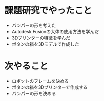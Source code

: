 # 課題研究でやったこと
- バンパーの形を考えた
- Autodesk Fusionの大体の使用方法を学んだ
- 3Dプリンターの特徴を学んだ
- ボタンの箱を3Dモデルで作成した
# 次やること
- ロボットのフレームを決める
- ボタンの箱を3Dプリンターで作成する
- バンパーの形を決める